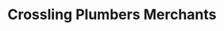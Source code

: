 ---
title: "Crossling Plumbers Merchants"
url: /darlington/crossling-plumbers-merchants/
shop: trade
---